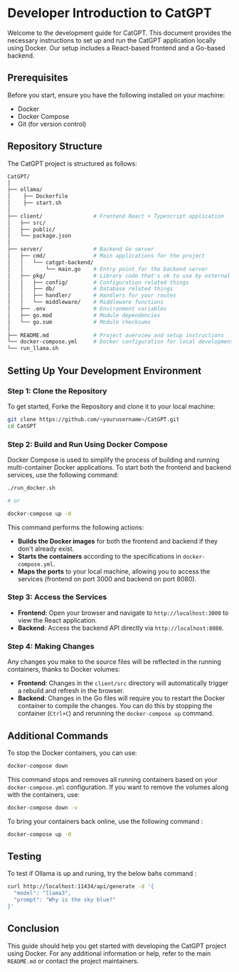 # Developer Introduction to CatGPT

Welcome to the development guide for CatGPT. This document provides the necessary instructions to set up and run the CatGPT application locally using Docker. Our setup includes a React-based frontend and a Go-based backend.

## Prerequisites

Before you start, ensure you have the following installed on your machine:

- Docker
- Docker Compose
- Git (for version control)

## Repository Structure

The CatGPT project is structured as follows:

```bash
CatGPT/
│
├── ollama/ 
│    ├── Dockerfile
│    ├── start.sh
│
├── client/                # Frontend React + Typescript application
│   ├── src/
│   ├── public/
│   └── package.json
│
├── server/                # Backend Go server
│   ├── cmd/               # Main applications for the project
│   │   └── catgpt-backend/
│   │       └── main.go    # Entry point for the backend server
│   ├── pkg/               # Library code that's ok to use by external applications
│   │   ├── config/        # Configuration related things
│   │   ├── db/            # Database related things
│   │   ├── handler/       # Handlers for your routes
│   │   └── middleware/    # Middleware functions
│   ├── .env               # Environment variables
│   ├── go.mod             # Module dependencies
│   └── go.sum             # Module checksums
│
├── README.md              # Project overview and setup instructions
└── docker-compose.yml     # Docker configuration for local development
└── run_llama.sh
```

## Setting Up Your Development Environment

### Step 1: Clone the Repository

To get started, Forke the Repository and clone it to your local machine:

```bash
git clone https://github.com/<yourusername>/CatGPT.git
cd CatGPT
```

### Step 2: Build and Run Using Docker Compose

Docker Compose is used to simplify the process of building and running multi-container Docker applications. To start both the frontend and backend services, use the following command:

```bash
./run_docker.sh

# or

docker-compose up -d
```

This command performs the following actions:

- **Builds the Docker images** for both the frontend and backend if they don't already exist.
- **Starts the containers** according to the specifications in `docker-compose.yml`.
- **Maps the ports** to your local machine, allowing you to access the services (frontend on port 3000 and backend on port 8080).

### Step 3: Access the Services

- **Frontend**: Open your browser and navigate to `http://localhost:3000` to view the React application.
- **Backend**: Access the backend API directly via `http://localhost:8080`.

### Step 4: Making Changes

Any changes you make to the source files will be reflected in the running containers, thanks to Docker volumes:

- **Frontend**: Changes in the `client/src` directory will automatically trigger a rebuild and refresh in the browser.
- **Backend**: Changes in the Go files will require you to restart the Docker container to compile the changes. You can do this by stopping the container (`Ctrl+C`) and rerunning the `docker-compose up` command.

## Additional Commands

To stop the Docker containers, you can use:

```bash
docker-compose down
```

This command stops and removes all running containers based on your `docker-compose.yml` configuration. If you want to remove the volumes along with the containers, use:

```bash
docker-compose down -v
```

To bring your containers back online, use the following command :

```bash
docker-compose up -d
```

## Testing

To test if Ollama is up and runing, try the below bahs command :

```bash
curl http://localhost:11434/api/generate -d '{
  "model": "llama3",
  "prompt": "Why is the sky blue?"
}'
```

## Conclusion

This guide should help you get started with developing the CatGPT project using Docker. For any additional information or help, refer to the main `README.md` or contact the project maintainers.
